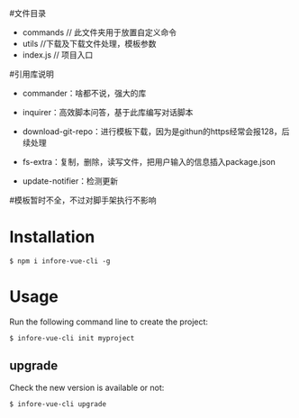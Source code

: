 #文件目录

- commands  // 此文件夹用于放置自定义命令
- utils //下载及下载文件处理，模板参数
- index.js  // 项目入口

#引用库说明

- commander：啥都不说，强大的库

- inquirer：高效脚本问答，基于此库编写对话脚本

- download-git-repo：进行模板下载，因为是githun的https经常会报128，后续处理

- fs-extra：复制，删除，读写文件，把用户输入的信息插入package.json

- update-notifier：检测更新


#模板暂时不全，不过对脚手架执行不影响

# Installation
```
$ npm i infore-vue-cli -g
```
# Usage
Run the following command line to create the project:
```
$ infore-vue-cli init myproject
```
## upgrade
Check the new version is available or not:
```
$ infore-vue-cli upgrade
```